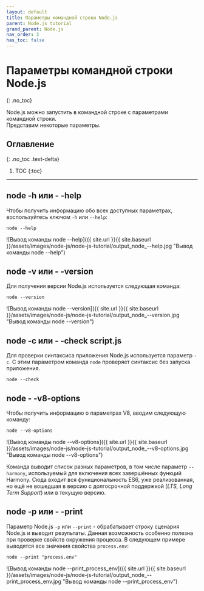 ```yaml
---
layout: default
title: Параметры командной строки Node.js
parent: Node.js tutorial
grand_parent: Node.js
nav_order: 3
has_toc: false
---
```


# Параметры командной строки Node.js
{: .no_toc}

Node.js можно запустить в командной строке с параметрами командной строки.   
Представим некоторые параметры. 

## Оглавление
{: .no_toc .text-delta}

1. TOC
{:toc}

---

## node -h или - -help

Чтобы получить информацию обо всех доступных параметрах, воспользуйтесь ключом `-h` или `--help`:

```
node --help
```

![Вывод команды node --help]({{ site.url }}{{ site.baseurl }}/assets/images/node-js/node-js-tutorial/output_node_--help.jpg "Вывод команды node --help")

## node -v или - -version

Для получения версии Node.js используется следующая команда: 

```
node --version
```

![Вывод команды node --version]({{ site.url }}{{ site.baseurl }}/assets/images/node-js/node-js-tutorial/output_node_--version.jpg "Вывод команды node --version")

## node -c или - -check script.js

Для проверки синтаксиса приложения Node.js используется параметр `-c`. С этим параметром команда `node` проверяет синтаксис без 
запуска приложения. 

```
node --check
```

## node - -v8-options

Чтобы получить информацию о параметрах V8, вводим следующую команду: 

```
node --v8-options
```

![Вывод команды node --v8-options]({{ site.url }}{{ site.baseurl }}/assets/images/node-js/node-js-tutorial/output_node_--v8-options.jpg "Вывод команды node --v8-options")

Команда выводит список разных параметров, в том числе параметр `--harmony`, используемый для включения всех завершённых функций Harmony. 
Сюда входит вся функциональность ES6, уже реализованная, но ещё не вошедшая в версию с долгосрочной поддержкой (_LTS, Long Term Support_) 
или в текущую версию. 

## node -p или - -print

Параметр Node.js `-p` или `--print` - обрабатывает строку сценария Node.js и выводит результаты. Данная возможность особенно полезна 
при проверке свойств окружения процесса. В следующем примере выводятся все значения свойства `process.env`: 

```
node --print "process.env"
```

![Вывод команды node --print_process_env]({{ site.url }}{{ site.baseurl }}/assets/images/node-js/node-js-tutorial/output_node_--print_process_env.jpg "Вывод команды node --print_process_env")

